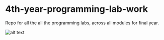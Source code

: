 # 4th-year-programming-lab-work
Repo for all the all the programming labs, across all modules for final year.

![alt text](https://i.imgur.com/3ONNlea.png)
